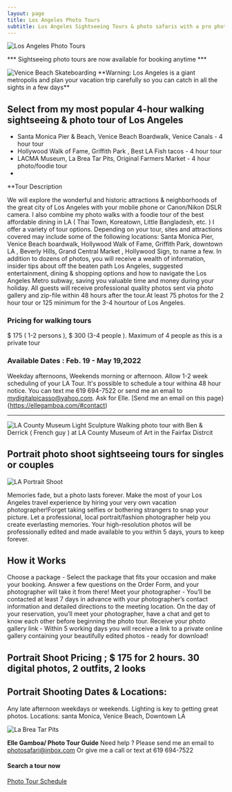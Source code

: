 ```yaml
---
layout: page
title: Los Angeles Photo Tours
subtitle: Los Angeles Sightseeing Tours & photo safaris with a pro photographer/LA Tour Guide 
---
```


<img src="https://losangelesphotosafaris.files.wordpress.com/2020/07/1fe87-disney-concert-hall-los-angeles-color-web.jpg" alt="Los Angeles Photo Tours">

*** Sightseeing photo tours are now available for booking anytime ***

<img src="https://americabyrailandbus.files.wordpress.com/2022/02/venice-beach-skateboard-park-web.jpg" alt="Venice Beach Skateboarding">
**Warning: Los Angeles is a giant metropolis and plan your vacation trip carefully so you can catch in all the sights in a few days**

## Select from my most popular 4-hour walking sightseeing & photo tour of Los Angeles

- Santa Monica Pier & Beach, Venice Beach Boardwalk, Venice Canals - 4 hour tour
- Hollywood Walk of Fame, Griffith Park , Best LA Fish tacos - 4 hour tour
- LACMA Museum, La Brea Tar Pits, Original Farmers Market - 4 hour photo/foodie tour
- 
**Tour Description

We will explore the wonderful and historic attractions & neighborhoods of the great city of Los Angeles with your mobile phone or Canon/Nikon DSLR camera. I also combine my photo walks with a foodie tour of the best affordable dining in LA ( Thai Town, Koreatown, Little Bangladesh, etc. ) I offer a variety of tour options. 
Depending on your tour, sites and attractions covered may include some of the following locations: Santa Monica Pier, Venice Beach boardwalk,  Hollywood Walk of Fame, Griffith Park, downtown LA , Beverly Hills, Grand Central Market , Hollywood Sign, to name a few. In addition to dozens of photos, you will receive a wealth of information, insider tips about off the beaten path Los Angeles, suggested entertainment, dining & shopping options and how to navigate the Los Angeles Metro subway, saving you valuable time and money during your holiday. All guests will receive professional quality photos sent via photo gallery and zip-file within 48 hours after the tour.At least 75 photos for the 2 hour tour or 125 minimum for the 3-4 hourtour of Los Angeles.

### Pricing for walking tours
$ 175 ( 1-2 persons ), $ 300 (3-4 people ). Maximum of 4 people as this is a private tour
### Available Dates : Feb. 19 - May 19,2022
Weekday afternoons, Weekends morning or afternoon. Allow 1-2 week scheduling of your LA Tour. It's possible to schedule
a tour withina 48 hour notice. You can text me 619 694-7522 or send me an email to mydigitalpicasso@yahoo.com. Ask for Elle.
[Send me an email on this page}{https://ellegamboa.com/#contact)  


---
<img src="https://americabyrailandbus.files.wordpress.com/2022/02/lacma-musuem-light-sculpture-los-angeles.jpg" alt="LA County Museum Light Sculpture">
Walking photo tour with Ben & Derrick ( French guy ) at LA County Museum of Art in the Fairfax Distrcit

## Portrait photo shoot sightseeing tours for singles or couples

<img src="https://americabyrailandbus.files.wordpress.com/2022/02/kendall-black-white-portrait-jean-white-shirt-better-2.jpg" alt="LA Portrait Shoot">

Memories fade, but a photo lasts forever. Make the most of your Los Angeles travel  experience by hiring your 
very own vacation photographer!Forget taking selfies or bothering strangers to snap your picture. 
Let a professional, local portrait/fashion photographer help you create everlasting memories. Your high-resolution 
photos will be professionally edited and made available to you within 5 days, yours to keep forever.

## How it Works

Choose a package - Select the package that fits your occasion and make your booking. 
Answer a few questions on the Order Form, and your photographer will take it from there!
Meet your photographer - You’ll be contacted at least 7 days in advance with your photographer’s 
contact information and detailed directions to the meeting location. On the day of your reservation, 
you’ll meet your photographer, have a chat and get to know each other before beginning the photo tour.
Receive your photo gallery link - Within 5 working days you will receive a link to a private online gallery 
containing your beautifully edited photos - ready for download!

## Portrait Shoot Pricing ; $ 175 for 2 hours. 30 digital photos, 2 outfits, 2 looks
## Portrait Shooting Dates & Locations: 
Any late afternoon weekdays or weekends. Lighting is key to getting great photos. Locations: santa Monica, Venice Beach, Downtown LA


<img src="https://americabyrailandbus.files.wordpress.com/2022/02/la-brea-tar-pits-los-angeles-photo-safaris.jpg" alt="La Brea Tar Pits">







**Elle Gamboa/ Photo Tour Guide**
Need help ? Please send me an email to photosafari@inbox.com
Or give me a call or text at 619 694-7522

#### Search a tour now 

[Photo Tour Schedule](https://losangelesphotosafaris.com/find-a-tour/)



